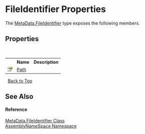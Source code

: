# FileIdentifier Properties
 

The <a href="d1977a21-291f-230f-7b00-abec543ec9fd">MetaData.FileIdentifier</a> type exposes the following members.


## Properties
&nbsp;<table><tr><th></th><th>Name</th><th>Description</th></tr><tr><td>![Public property](media/pubproperty.gif "Public property")</td><td><a href="184b4f6b-17c9-c41a-a8f2-2d7b33d2360f">Path</a></td><td /></tr></table>&nbsp;
<a href="#fileidentifier-properties">Back to Top</a>

## See Also


#### Reference
<a href="d1977a21-291f-230f-7b00-abec543ec9fd">MetaData.FileIdentifier Class</a><br /><a href="6bcc80ef-5cfd-db5f-1eb2-7297d1c16397">AssemblyNameSpace Namespace</a><br />